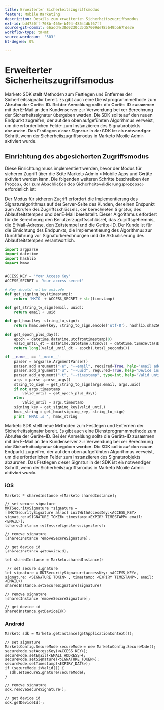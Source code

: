 ```yaml
---
title: Erweiterter Sicherheitszugriffsmodus
feature: Mobile Marketing
description: Details zum erweiterten Sicherheitszugriffsmodus
exl-id: bd4730ff-708b-465e-b494-485a4dbf67ff
source-git-commit: 66add4c38d0230c36d57009de985649bb67fde3e
workflow-type: tm+mt
source-wordcount: '303'
ht-degree: 0%

---
```


# Erweiterter Sicherheitszugriffsmodus

Marketo SDK stellt Methoden zum Festlegen und Entfernen der Sicherheitssignatur bereit. Es gibt auch eine Dienstprogrammmethode zum Abrufen der Geräte-ID. Bei der Anmeldung sollte die Geräte-ID zusammen mit der E-Mail an den Kundenserver zur Verwendung bei der Berechnung der Sicherheitssignatur übergeben werden. Die SDK sollte auf den neuen Endpunkt zugreifen, der auf den oben aufgeführten Algorithmus verweist, um die erforderlichen Felder zum Instanziieren des Signaturobjekts abzurufen. Das Festlegen dieser Signatur in der SDK ist ein notwendiger Schritt, wenn der Sicherheitszugriffsmodus in Marketo Mobile Admin aktiviert wurde.

## Einrichtung des abgesicherten Zugriffsmodus

Diese Einrichtung muss implementiert werden, bevor der Modus für sicheren Zugriff über die Seite Marketo Admin > Mobile Apps und Geräte aktiviert werden kann. Die folgenden weiteren Schritte beschreiben den Prozess, der zum Abschließen des Sicherheitsvalidierungsprozesses erforderlich ist:

Der Modus für sicheren Zugriff erfordert die Implementierung des Signaturalgorithmus auf der Server-Seite des Kunden, der einen Endpunkt zum Abrufen des Zugriffsschlüssels, der berechneten Signatur, des Ablaufzeitstempels und der E-Mail bereitstellt. Dieser Algorithmus erfordert für die Berechnung den Benutzerzugriffsschlüssel, das Zugriffsgeheimnis, die E-Mail-Adresse, den Zeitstempel und die Geräte-ID. Der Kunde ist für die Einrichtung des Endpunkts, die Implementierung des Algorithmus zur Durchführung von Signaturberechnungen und die Aktualisierung des Ablaufzeitstempels verantwortlich.

```python
import argparse
import datetime
import hashlib
import hmac


ACCESS_KEY = 'Your Access Key'
ACCESS_SECRET = 'Your access secret'

# Key should not be unicode
def get_signing_key(timestamp):
    return 'MKTO' + ACCESS_SECRET + str(timestamp)

def get_string_to_sign(email, uuid):
    return email + uuid

def get_hmac(key, string_to_sign):
    return hmac.new(key, string_to_sign.encode('utf-8'), hashlib.sha256).hexdigest()

def get_epoch_plus_day():
    epoch = datetime.datetime.utcfromtimestamp(0)
    valid_until_dt = datetime.datetime.utcnow() + datetime.timedelta(days=1)
    return long((valid_until_dt - epoch).total_seconds())

if __name__ == '__main__':
    parser = argparse.ArgumentParser()
    parser.add_argument("-e", "--email", required=True, help="email address")
    parser.add_argument("-u", "--uuid", required=True, help="Device install id")
    parser.add_argument("-t", "--timestamp", type=int, help="Valid until timestamp")
    args = parser.parse_args()
    string_to_sign = get_string_to_sign(args.email, args.uuid)
    if not args.timestamp:
        valid_until = get_epoch_plus_day()
    else:
        valid_until = args.timestamp
    signing_key = get_signing_key(valid_until)
    hmac_string = get_hmac(signing_key, string_to_sign)
    print 'HMAC is ', hmac_string
```

Marketo SDK stellt neue Methoden zum Festlegen und Entfernen der Sicherheitssignatur bereit. Es gibt auch eine Dienstprogrammmethode zum Abrufen der Geräte-ID. Bei der Anmeldung sollte die Geräte-ID zusammen mit der E-Mail an den Kundenserver zur Verwendung bei der Berechnung der Sicherheitssignatur übergeben werden. Die SDK sollte auf den neuen Endpunkt zugreifen, der auf den oben aufgeführten Algorithmus verweist, um die erforderlichen Felder zum Instanziieren des Signaturobjekts abzurufen. Das Festlegen dieser Signatur in der SDK ist ein notwendiger Schritt, wenn der Sicherheitszugriffsmodus in Marketo Mobile Admin aktiviert wurde.

### iOS

```
Marketo * sharedInstance =[Marketo sharedInstance];

// set secure signature
MKTSecuritySignature *signature =
[[MKTSecuritySignature alloc] initWithAccessKey:<ACCESS_KEY> signature:<SIGNATURE_TOKEN> timestamp:<EXPIRY_TIMESTAMP> email:<EMAIL>];
[sharedInstance setSecureSignature:signature];

// remove signature
[sharedInstance removeSecureSignature];

// get device id
[sharedInstance getDeviceId];
```

```
let sharedInstance = Marketo.sharedInstance()

 // set secure signature
let signature = MKTSecuritySignature(accessKey: <ACCESS_KEY>, signature: <SIGNATURE_TOKEN> , timestamp: <EXPIRY_TIMESTAMP>, email: <EMAIL>)
sharedInstance.setSecureSignature(signature)

// remove signature
[sharedInstance removeSecureSignature];

// get device id
sharedInstance.getDeviceId()
```

### Android

```
Marketo sdk = Marketo.getInstance(getApplicationContext());

// set signature
MarketoConfig.SecureMode secureMode = new MarketoConfig.SecureMode();
secureMode.setAccessKey(<ACCESS_KEY>);
secureMode.setEmail(<EMAIL_ADDRESS>);
secureMode.setSignature(<SIGNATURE_TOKEN>);
secureMode.setTimestamp(<EXPIRY_DATE>);
if (secureMode.isValid()) {
  sdk.setSecureSignature(secureMode);
}

// remove signature
sdk.removeSecureSignature();

// get device id
sdk.getDeviceId();
```
